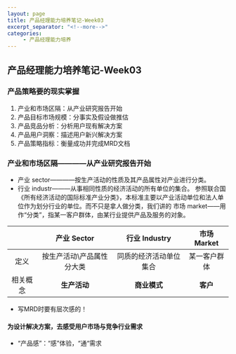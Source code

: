```yaml
---
layout: page
title: 产品经理能力培养笔记-Week03
excerpt_separator: "<!--more-->"
categories:
     - 产品经理能力培养
---
```


## 产品经理能力培养笔记-Week03

### 产品策略要的现实掌握
1. 产业和市场区隔：从产业研究报告开始
2. 产品目标市场规模：分事实及假设做推估
3. 产品竞品分析：分析用户现有解决方案
4. 产品用户洞察：描述用户新兴解决方案
5. 产品策略指标：衡量成功并完成MRD文档

### 产业和市场区隔————从产业研究报告开始
- 产业 sector————按生产活动的性质及其产品属性对产业进行分类。
- 行业 industr———从事相同性质的经济活动的所有单位的集合。
参照联合国《所有经济活动的国际标准产业分类》，本标准主要以产业活动单位和法人单位作为划分行业的单位。而不只是拿人做分类，我们讲的
市场 market——用作“分类”，指某一客户群体，由某行业提供产品及服务的对象。

| |产业 Sector|行业 Industry|市场 Market|
|:-:|:-:|:-:|:-:|
|定义|按生产活动\产品属性分大类|同质的经济活动单位集合|某一客户群体|
|相关概念|**生产活动**|**商业模式**|**客户**|

- 写MRD时要有层次感的！

#### 为设计解决方案，去感受用户市场与竞争行业需求
- “产品感”：“感”体验，“通“需求
